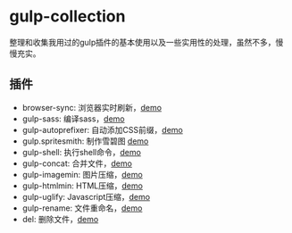# gulp-collection

整理和收集我用过的gulp插件的基本使用以及一些实用性的处理，虽然不多，慢慢充实。

## 插件

- browser-sync: 浏览器实时刷新，[demo](https://coding.net/u/chuiliu/p/gulp-collection/git/blob/master/examples/browser-sync-example/gulpfile.js)
- gulp-sass: 编译sass，[demo](https://coding.net/u/chuiliu/p/gulp-collection/git/blob/master/examples/gulp-sass-example/gulpfile.js)
- gulp-autoprefixer: 自动添加CSS前缀，[demo](https://coding.net/u/chuiliu/p/gulp-collection/git/blob/master/examples/gulp-autoprefixer-example/gulpfile.js)
- gulp.spritesmith: 制作雪碧图 [demo](https://coding.net/u/chuiliu/p/gulp-collection/git/blob/master/examples/gulp.spritesmith-example/gulpfile.js)
- gulp-shell: 执行shell命令，[demo](https://coding.net/u/chuiliu/p/gulp-collection/git/blob/master/examples/gulp-shell-example/gulpfile.js)
- gulp-concat: 合并文件，[demo](https://coding.net/u/chuiliu/p/gulp-collection/git/blob/master/examples/gulp-concat-example/gulpfile.js)
- gulp-imagemin: 图片压缩，[demo](https://coding.net/u/chuiliu/p/gulp-collection/git/blob/master/examples/gulp-imagemin-example/gulpfile.js)
- gulp-htmlmin: HTML压缩，[demo](https://coding.net/u/chuiliu/p/gulp-collection/git/blob/master/examples/gulp-htmlmin-example/gulpfile.js)
- gulp-uglify: Javascript压缩，[demo](https://coding.net/u/chuiliu/p/gulp-collection/git/blob/master/examples/gulp-uglify-example/gulpfile.js)
- gulp-rename: 文件重命名，[demo](https://coding.net/u/chuiliu/p/gulp-collection/git/blob/master/examples/gulp-rename-example/gulpfile.js)
- del: 删除文件，[demo](https://coding.net/u/chuiliu/p/gulp-collection/git/blob/master/examples/del-example/gulpfile.js)


